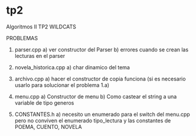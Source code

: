 # tp2
Algoritmos II TP2 WILDCATS

PROBLEMAS

1) parser.cpp
  a) ver constructor del Parser
  b) errores cuando se crean las lecturas en el parser

2) novela_historica.cpp
  a) char dinamico del tema

3) archivo.cpp
  a) hacer el constructor de copia funciona (si es necesario usarlo para solucionar el problema 1.a)

4) menu.cpp
  a) Constructor de menu
  b) Como castear el string a una variable de tipo generos
 
5) CONSTANTES.h
  a) necesito un enumerado para el switch del menu.cpp pero no conviven el enumerado tipo_lectura y las constantes de POEMA, CUENTO, NOVELA
